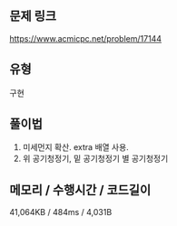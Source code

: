 ## 문제 링크

https://www.acmicpc.net/problem/17144

## 유형

구현

## 풀이법

1. 미세먼지 확산. extra 배열 사용.
2. 위 공기청정기, 밑 공기청정기 별 공기청정기

## 메모리 / 수행시간 / 코드길이

41,064KB / 484ms / 4,031B
